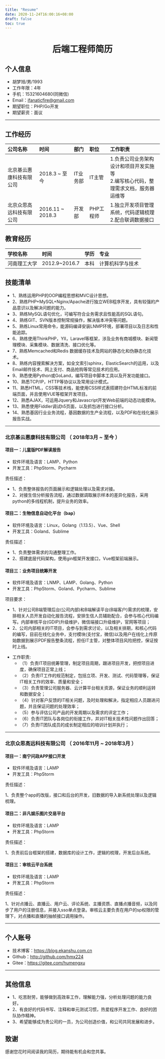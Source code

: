 ```yaml
---
title: "Resume"
date: 2020-11-24T16:00:16+08:00
draft: false
toc: true
---
```


 <center>
     <h1>后端工程师简历</h1>
 </center>

## 个人信息

 - 胡梦旭/男/1993
 - 工作年限：4年
 - 手机：15321604680(同微信)
 - Email：ifanaticfire@gmail.com 
 - 期望职位：PHP/Go开发
 - 期望薪资：面议

---

## 工作经历

| 公司名称                 | 时间             | 部门     | 职位      | 工作职责                                                     |
| :----------------------- | :--------------- | :------- | :-------- | :----------------------------------------------------------- |
| 北京基云惠康科技有限公司 | 2018.3 ~ 至今    | IT业务部 | IT主管    | 1.负责公司业务架构设计和项目开发实施等<br>2.编写核心代码，整理需求文档，服务器运维等 |
| 北京众思高远科技有限公司 | 2016.11 ~ 2018.3 | 开发部   | PHP工程师 | 1.独立开发项目管理系统，代码逻辑梳理<br>2.配合联调数据接口   |


## 教育经历

| 学校名称     | 时间          | 学历 | 专业             |
| :----------- | :------------ | :--- | :--------------- |
| 河南理工大学 | 2012.9~2016.7 | 本科 | 计算机科学与技术 |

## 技能清单

* 1、熟练运用PHP的OOP编程思想和MVC设计思想。
* 2、熟练PHP+MySQL+Nginx/Apache进行独立WEB程序开发，具有较强的产品意识以及解决问题的能力。
* 3、熟练MySQL语句优化，可编写符合业务需求且性能高的SQL语句。
* 4、熟练GIT、SVN版本控制常规操作，解决版本冲突等问题。
* 5、熟练Linux常用命令，能源码编译安装LNMP环境，部署项目以及日志和性能追踪。
* 6、熟练使用ThinkPHP，YII，Laravel等框架，涉及业务有商城模块、新闻管理模块、采集模块、数据清洗、接口优化等。
* 7、熟练Memcached和Redis 数据缓存技术及网站的静态化和伪静态化技术。
* 8、熟练内容搜索解决方案，如全文索引sphinx，ElasticSearch的运用，以及Email邮件技术、网上支付、商品抢购等常见技术的应用。
* 9、熟悉使用Python或GoLand，编写项目中脚本工具以及开发功能接口。
* 10、熟悉TCP/IP，HTTP等协议以及常用设计模式。
* 11、熟悉HTML，CSS等技术栈，能使用CSS样式表搭建符合HTML标准的前端页面，并且使用VUE等框架开发项目。
* 12、熟悉AJAX，可运用Jquery和Javascript开发Web前端的动态功能模块。
* 13、熟悉使用Fiddler调试h5页面，以及抓包进行接口分析。
* 14、熟悉基因行业业务流程，基因数据的生产全流程，以及PDF和在线化展示报告实战。

---

### 北京基云惠康科技有限公司 （ 2018年3月 ~ 至今 ）

#### 项目一：儿童版PDF解读报告

- 软件环境及语言：LAMP、Python 
- 开发工具：PhpStorm、Pycharm

责任描述：

- 1、负责整体报告的页面展示和逻辑处理以及需求对接。
- 2、对接生信分析报告流程，通过数据调取展示样本的差异化报告，采用python的多线程机制，提升业务的效率。

    

#### 项目二：生物信息自动化平台（bap）

- 软件环境及语言：Linux，Golang（1.13.5）、Vue、Shell
- 开发工具：Goland、Sublime

责任描述：

- 1、负责整体需求的沟通整理工作。
- 2、搭建底层代码架构，使用gin框架开发接口，Vue框架前端展示。

####  项目三：业务项目统筹开发

- 软件环境及语言：LNMP、LAMP、Golang、Python
- 开发工具：PhpStorm、Goland、Pycharm、Sublime

项目要求：

- 1、针对公司B端管理后台(公司内部)和B端解读平台(B端客户)需求的梳理，安排相关人员开发自动化报告流程，安排生信人员辅助配合，会参与核心代码编写。内部审核平台(GDIP)升级维护，微信端接口升级维护，官网等项目；
- 2、公司内部相关的IT项目，会参与到需求讨论，以及相关排期，和核心代码的编写，目前在线化业务中，支付模块(支付宝，微信)以及用户在线化上传原始数据到展示PDF报告整条流程，担任IT主管，对整体项目风险把控，保证按时上线。

* 工作职责:
  * （1）负责IT项目统筹管理，制定项目周期，跟进项目开发，把控项目进度，确保项目正常上线；
  * （2）负责IT工作的规范制定，包括立项、开发、测试、代码管理等，保证IT相关工作的效率、质量和安全；
  * （3）负责管理公司服务器、云计算平台相关资源，保证业务的顺利运转和数据安全；
  * （4）针对客户反馈的IT相关问题，及时处理和解决，指定相应人员跟进问题，并且保证问题的处理效率；
  * （5）参与评估公司产品的开发周期以及需求的评定工作；
  * （6）负责IT团队与各岗位的衔接工作，并对IT相关技术性问题作出回答；
  * （7）负责IT团队成员的成长制定相应的培训计划并执行；

---

### 北京众思高远科技有限公司 （ 2016年11月 ~ 2018年3月 ）

####  项目一：南宁问政APP接口开发

- 软件环境及语言：LAMP 
- 开发工具：PhpStorm

责任描述：

1、负责整个app的改版，接口和后台的开发，旧数据的导入新系统处理以及逻辑梳理。


####  项目二：非凡娱乐图片交易平台

- 软件环境及语言：LAMP 
- 开发工具：PhpStorm

责任描述：

1、负责前后台框架的搭建，数据库的设计工作，逻辑的梳理，开发后台系统。


####  项目三：审核云平台系统

- 软件环境及语言：LAMP 
- 开发工具：PhpStorm

责任描述：

1、针对点播云、直播云、用户云、评论系统、主播资质、直播点播音频，以及同步了用户的注册信息，并接入sso单点登录。审核云主要负责在用户的sp权限的管理下，对点播和直播的抽帧接口调用操作。

---

## 个人账号 

 - 技术博客：https://blog.ekanshu.com.cn
 - Github：http://github.com/hmx224
 - Gitee：https://gitee.com/humengxu

---

## 其他信息 

* 1、吃苦耐劳，能够做到高效率工作，理解能力强，分析处理问题的能力良好。
* 2、有良好的代码书写、注释和单元测试习惯，热爱程序开发工作、良好的团队协作精神。
* 3、希望能够成为贵公司的一员，为公司创造价值，和公司共同发展和进步。

## 致谢

感谢您花时间阅读我的简历，期待能有机会和您共事。